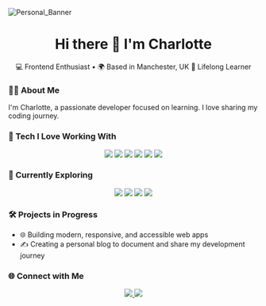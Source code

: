 
![Personal_Banner](https://i.imgur.com/CBoBBzU.png)


<h1 align="center">Hi there 👋 I'm Charlotte</h1>
<p align="center">💻 Frontend Enthusiast • 🌍 Based in Manchester, UK  🚀 Lifelong Learner</p>

### 👩‍💻 About Me

I'm Charlotte, a passionate developer focused on learning. I love sharing my coding journey.

### 🚀 Tech I Love Working With

<p align="center">
  <img src="https://img.shields.io/badge/HTML-%23E34F26.svg?style=for-the-badge&logo=html5&logoColor=white" />
  <img src="https://img.shields.io/badge/CSS-1572B6?style=for-the-badge&logo=css3&logoColor=white" />
  <img src="https://img.shields.io/badge/JavaScript-F7DF1E?style=for-the-badge&logo=javascript&logoColor=000" />
  <img src="https://img.shields.io/badge/Python-3776AB?style=for-the-badge&logo=python&logoColor=white" />
  <img src="https://img.shields.io/badge/MySQL-4479A1?style=for-the-badge&logo=mysql&logoColor=white" />
  <img src="https://img.shields.io/badge/VSCode-0078d7?style=for-the-badge&logo=visualstudiocode&logoColor=white" />
</p>

### 🧠 Currently Exploring

<p align="center">
  <img src="https://img.shields.io/badge/Node.js-339933?style=for-the-badge&logo=nodedotjs&logoColor=white" />
  <img src="https://img.shields.io/badge/Express.js-000000?style=for-the-badge&logo=express&logoColor=white" />
  <img src="https://img.shields.io/badge/React-%2320232a.svg?style=for-the-badge&logo=react&logoColor=%2361DAFB" />
  <img src="https://img.shields.io/badge/Jest-C21325?style=for-the-badge&logo=jest&logoColor=white" />
</p>

### 🛠️ Projects in Progress

- 🌐 Building modern, responsive, and accessible web apps  
- ✍️ Creating a personal blog to document and share my development journey

### 🌐 Connect with Me

<p align="center">
  <a href="https://www.linkedin.com/in/charlotte-orpet/">
    <img src="https://img.shields.io/badge/LinkedIn-%230077B5.svg?style=for-the-badge&logo=linkedin&logoColor=white" />
  </a>
  <a href="https://www.behance.net/charlotteorpet">
    <img src="https://img.shields.io/badge/Behance-0054F7?style=for-the-badge&logo=behance&logoColor=white" />
  </a>
</p>

